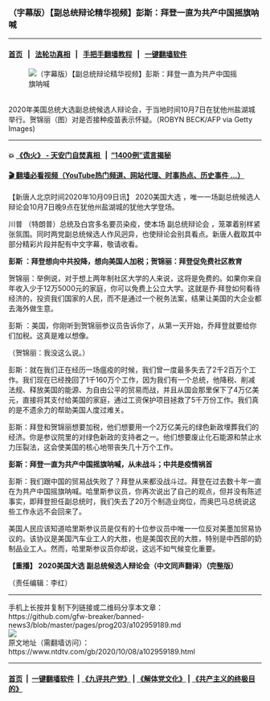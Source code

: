 ### （字幕版）【副总统辩论精华视频】彭斯：拜登一直为共产中国摇旗呐喊
------------------------

#### [首页](https://github.com/gfw-breaker/banned-news3/blob/master/README.md) &nbsp;&nbsp;|&nbsp;&nbsp; [法轮功真相](https://github.com/begood0513/basic/blob/master/README.md)  &nbsp;&nbsp;|&nbsp;&nbsp; [手把手翻墙教程](https://github.com/gfw-breaker/guides/wiki)  &nbsp;&nbsp;|&nbsp;&nbsp; [一键翻墙软件](https://github.com/gfw-breaker/nogfw/blob/master/README.md)  



<div><div class="featured_image">
 <figure>
  <img alt="（字幕版）【副总统辩论精华视频】彭斯：拜登一直为共产中国摇旗呐喊" src="https://i.ntdtv.com/assets/uploads/2020/10/GettyImages-1228948863-800x450.jpg"/>
 </figure><br/>
 <span class="caption">
  2020年美国总统大选副总统候选人辩论会，于当地时间10月7日在犹他州盐湖城举行。贺锦丽（图）对是否接种疫苗表示怀疑。（ROBYN BECK/AFP via Getty Images)
 </span>
</div>
</div><hr/>

#### 💥 [《伪火》 - 天安门自焚真相 ](http://158.247.195.190:10000/videos/blog/weihuo.html)&nbsp; |&nbsp; [“1400例”谎言揭秘  ](http://158.247.195.190:10000/videos/blog/jiexi1400.html)

#### [ 🎬  翻墙必看视频（YouTube热门频道、网站代理、时事热点、历史事件 ...）](https://github.com/gfw-breaker/links/blob/master/banned.md)

<div><div class="post_content" itemprop="articleBody">
 <p>
  【新唐人北京时间2020年10月09日讯】
  <ok href="https://www.ntdtv.com/gb/2020美国大选.htm">
   2020美国大选
  </ok>
  ，唯一一场副总统候选人辩论会10月7日晚9点在犹他州盐湖城的犹他大学登场。
 </p>
 <p>
  <ok href="https://www.ntdtv.com/gb/川普.htm">
   川普
  </ok>
  （特朗普）总统及白宫多名要员染疫，使本场
  <ok href="https://www.ntdtv.com/gb/副总统辩论会.htm">
   副总统辩论会
  </ok>
  ，笼罩着别样紧张氛围。同时两党副总统候选人作风迥异，也使辩论会别具看点。新唐人截取其中部分精彩片段并配有中文字幕，敬请收看。
 </p>
 <p>
  <strong>
   <ok href="https://www.ntdtv.com/gb/彭斯.htm">
    彭斯
   </ok>
   ：拜登想向中共投降，想向美国人加税；贺锦丽：拜登促免费社区教育
  </strong>
 </p>
 <p>
  贺锦丽：举例说，对于想上两年制社区大学的人来说，这将是免费的。如果你来自年收入少于12万5000元的家庭，你可以免费上公立大学。这就是乔·拜登如何看待经济的，投资我们国家的人民，而不是通过一个税务法案，结果让美国的大企业都去海外做生意。
 </p>
 <p>
  <ok href="https://www.ntdtv.com/gb/彭斯.htm">
   彭斯
  </ok>
  ：美国，你刚听到贺锦丽参议员告诉你了，从第一天开始，乔拜登就要给你们加税。这真是难以想像。
 </p>
 <p>
  （贺锦丽：我没这么说。）
 </p>
 <p>
  彭斯：就在我们正在经历一场瘟疫的时候，我们曾一度最多失去了2千2百万个工作。我们现在已经挽回了1千160万个工作，因为我们有一个总统，他降税、削减法规、释放美国的能源、为自由公平的贸易而战，并且从国会那里保下了4万亿美元，直接将其支付给美国的家庭，通过工资保护项目拯救了5千万份工作。我们真的是不遗余力的帮助美国人度过难关。
 </p>
 <p>
  彭斯：拜登和贺锦丽想要加税，他们想要用一个2万亿美元的绿色新政埋葬我们的经济。你是参议院里的对绿色新政的支持者之一。他们想要废止化石能源和禁止水力压裂法，这会使美国的核心地带丧失几十万个工作。
 </p>
 <div class="video_fit_container">
 </div>
 <p>
  <strong>
   彭斯：拜登一直为共产中国摇旗呐喊，从未战斗；中共是疫情祸首
  </strong>
 </p>
 <p>
  彭斯：我们跟中国的贸易战失败了？拜登从来都没战斗过。拜登在过去数十年一直在为共产中国摇旗呐喊。哈里斯参议员，你再次说出了自己的观点，但并没有陈述事实，即拜登担任副总统时，我们失去了20万个制造业岗位，而奥巴马总统说这些工作永远不会回来了。
 </p>
 <p>
  美国人民应该知道哈里斯参议员是仅有的十位参议员中唯一一位反对美墨加贸易协议的。该协议是美国汽车业工人的大胜，也是美国农民的大胜，特别是中西部的奶制品业工人。然而，哈里斯参议员你却说，这远不如气候变化重要。
 </p>
 <p>
  <strong>
   【重播】
   <ok href="https://www.ntdtv.com/gb/2020美国大选.htm">
    2020美国大选
   </ok>
   副总统候选人辩论会（中文同声翻译）（完整版）
  </strong>
 </p>
 <div class="video_fit_container">
 </div>
 <p>
  （责任编辑：李红）
 </p>
 <div class="single_ad">
 </div>
</div>
</div>
<hr/>
手机上长按并复制下列链接或二维码分享本文章：<br/>
https://github.com/gfw-breaker/banned-news3/blob/master/pages/prog203/a102959189.md <br/>
<a href='https://github.com/gfw-breaker/banned-news3/blob/master/pages/prog203/a102959189.md'><img src='https://github.com/gfw-breaker/banned-news3/blob/master/pages/prog203/a102959189.md.png'/></a> <br/>
原文地址（需翻墙访问）：https://www.ntdtv.com/gb/2020/10/08/a102959189.html


------------------------
#### [首页](https://github.com/gfw-breaker/banned-news3/blob/master/README.md) &nbsp;|&nbsp; [一键翻墙软件](https://github.com/gfw-breaker/nogfw/blob/master/README.md) &nbsp;| [《九评共产党》](https://github.com/gfw-breaker/9ping.md/blob/master/README.md#九评之一评共产党是什么) | [《解体党文化》](https://github.com/gfw-breaker/jtdwh.md/blob/master/README.md) | [《共产主义的终极目的》](https://github.com/gfw-breaker/gczydzjmd.md/blob/master/README.md)


<img src='http://gfw-breaker.win/banned-news3/pages/prog203/a102959189.md' width='0px' height='0px'/>